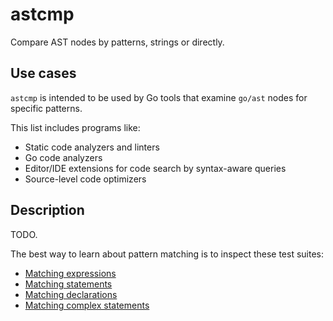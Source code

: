 # astcmp

Compare AST nodes by patterns, strings or directly.

## Use cases

`astcmp` is intended to be used by Go tools that examine `go/ast` nodes for
specific patterns.

This list includes programs like:
- Static code analyzers and linters
- Go code analyzers
- Editor/IDE extensions for code search by syntax-aware queries
- Source-level code optimizers

## Description

TODO.

The best way to learn about pattern matching is to inspect these test suites:
- [Matching expressions](src/astcmp/testdata/simple_expr.txt)
- [Matching statements](src/astcmp/testdata/simple_stmt.txt)
- [Matching declarations](src/astcmp/testdata/simple_decl.txt)
- [Matching complex statements](src/astcmp/testdata/complex_stmt.txt)